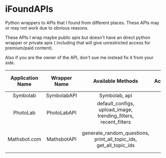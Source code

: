 
# iFoundAPIs

Python wrappers to APIs that I found from different places. These APIs may or may not work due to obvious reasons.

These APIs I wrap maybe public apis but doesn't have an direct python wrapper or private apis ( including that will give unrestricted access for premium/paid content).

Also if you are the owner of the API, don't sue me instead fix it from your side.

| Application Name | Wrapper Name |                               Available Methods                               | Active/Inactive/InComplete | Last Checked Date |
| :--------------: | :----------: | :----------------------------------------------------------------------------: | :------------------------: | :---------------: |
|     Symbolab     | SymbolabAPI |                                 Symbolab, api                                 |           Active           |     4/11/2024     |
|     PhotoLab     | PhotoLabAPI | default_configs,<br />upload_image,<br />trending_filters,<br />recent_filters |        InCompelete        |    -              |
|     Mathsbot.com     | MathsbotAPI | generate_random_questions, print_all_topic_ids, get_all_topic_ids |        Active        |          It'll work forever since it's offline       |
